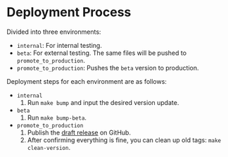 # Deployment Process

Divided into three environments:

- `internal`: For internal testing.
- `beta`: For external testing. The same files will be pushed to `promote_to_production`.
- `promote_to_production`: Pushes the `beta` version to production.

Deployment steps for each environment are as follows:

- `internal`
  1. Run `make bump` and input the desired version update.
- `beta`
  1. Run `make bump-beta`.
- `promote_to_production`
  1. Publish the [draft release](https://github.com/evan361425/flutter-pos-system/releases) on GitHub.
  2. After confirming everything is fine, you can clean up old tags: `make clean-version`.
